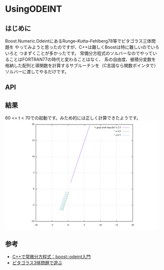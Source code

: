 # UsingODEINT

## はじめに
Boost.Numeric.OdeintにあるRunge–Kutta–Fehlberg78等でピタゴラス三体問題を
やってみようと思ったのですが、C++は難しくBoostは特に難しいのでいろいろと
つまずくことが多かったです。
常備分方程式のソルバーなのでやっていることはFORTRAN77の時代と変わることはなく、
系の自由度、被積分変数を格納した配列と導関数を計算するサブルーチンを（C言語なら関数ポインタで）
ソルバーに渡してやるだけです。

## API

## 結果
60 <= t < 70での起動です。みため的には正しく計算できたようです。
![era6](era6.png)

## 参考
 * [C++で常微分方程式：boost::odeint入門](https://qiita.com/hmito/items/483445ac0d42fb4428a5)
 * [ピタゴラス3体問題で遊ぶ](https://qiita.com/i153/items/34674e267dd90298a245)

